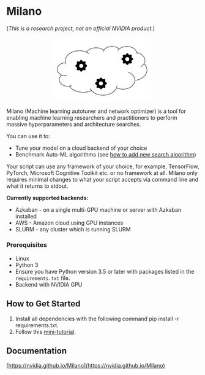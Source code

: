 # Milano 
(*This is a research project, not an official NVIDIA product.*)

<div align="center">
  <img src="iconMilano.png" alt="Milano" width="250px">
  <br>
</div>

Milano (Machine learning autotuner and network optimizer) is a tool for enabling machine learning researchers and practitioners to perform massive hyperparameters 
and architecture searches.

You can use it to:
* Tune your model on a cloud backend of your choice
* Benchmark Auto-ML algorithms (see [how to add new search algorithm](docs/how-to-add-new-search-algorithm.md))

Your script can use any framework of your choice, for example, TensorFlow, PyTorch, Microsoft Cognitive Toolkit etc. or no framework at all.
Milano only requires minimal changes to what your script accepts via command line and what it returns to stdout. 

**Currently supported backends:**
* Azkaban - on a single multi-GPU machine or server with Azkaban installed
* AWS - Amazon cloud using GPU instances
* SLURM - any cluster which is running SLURM

### Prerequisites

* Linux
* Python 3
* Ensure you have Python version 3.5 or later with packages listed in the `requirements.txt` file.
* Backend with NVIDIA GPU

## How to Get Started
1. Install all dependencies with the following command
   pip install -r requirements.txt.
2. Follow this [mini-tutorial](docs/Quick_start.md).

## Documentation
[https://nvidia.github.io/Milano](https://nvidia.github.io/Milano)


